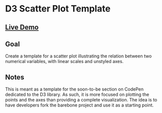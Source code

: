 # D3 Scatter Plot Template

## [Live Demo](https://codepen.io/borntofrappe/full/dybXpMJ)

## Goal

Create a template for a scatter plot illustrating the relation between two numerical variables, with linear scales and unstyled axes.

## Notes

This is meant as a template for the soon-to-be section on CodePen dedicated to the D3 library. As such, it is more focused on plotting the points and the axes than providing a complete visualization. The idea is to have developers fork the barebone project and use it as a starting point.